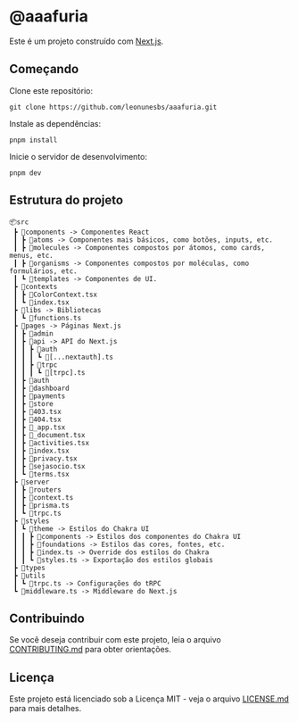 # @aaafuria

Este é um projeto construído com [Next.js](https://nextjs.org).

## Começando

Clone este repositório:

```
git clone https://github.com/leonunesbs/aaafuria.git
```

Instale as dependências:

```
pnpm install
```

Inicie o servidor de desenvolvimento:

```
pnpm dev
```

## Estrutura do projeto

```
📦src
 ┣ 📂components -> Componentes React
 ┃ ┣ 📂atoms -> Componentes mais básicos, como botões, inputs, etc.
 ┃ ┣ 📂molecules -> Componentes compostos por átomos, como cards, menus, etc.
 ┃ ┣ 📂organisms -> Componentes compostos por moléculas, como formulários, etc.
 ┃ ┗ 📂templates -> Componentes de UI.
 ┣ 📂contexts
 ┃ ┣ 📜ColorContext.tsx
 ┃ ┗ 📜index.tsx
 ┣ 📂libs -> Bibliotecas
 ┃ ┗ 📜functions.ts
 ┣ 📂pages -> Páginas Next.js
 ┃ ┣ 📂admin
 ┃ ┣ 📂api -> API do Next.js
 ┃ ┃ ┣ 📂auth
 ┃ ┃ ┃ ┗ 📜[...nextauth].ts
 ┃ ┃ ┣ 📂trpc
 ┃ ┃ ┃ ┗ 📜[trpc].ts
 ┃ ┣ 📂auth
 ┃ ┣ 📂dashboard
 ┃ ┣ 📂payments
 ┃ ┣ 📂store
 ┃ ┣ 📜403.tsx
 ┃ ┣ 📜404.tsx
 ┃ ┣ 📜_app.tsx
 ┃ ┣ 📜_document.tsx
 ┃ ┣ 📜activities.tsx
 ┃ ┣ 📜index.tsx
 ┃ ┣ 📜privacy.tsx
 ┃ ┣ 📜sejasocio.tsx
 ┃ ┗ 📜terms.tsx
 ┣ 📂server
 ┃ ┣ 📂routers 
 ┃ ┣ 📜context.ts 
 ┃ ┣ 📜prisma.ts
 ┃ ┗ 📜trpc.ts
 ┣ 📂styles
 ┃ ┗ 📂theme -> Estilos do Chakra UI
 ┃ ┃ ┣ 📂components -> Estilos dos componentes do Chakra UI
 ┃ ┃ ┣ 📂foundations -> Estilos das cores, fontes, etc.
 ┃ ┃ ┣ 📜index.ts -> Override dos estilos do Chakra
 ┃ ┃ ┗ 📜styles.ts -> Exportação dos estilos globais
 ┣ 📂types
 ┣ 📂utils
 ┃ ┗ 📜trpc.ts -> Configurações do tRPC
 ┗ 📜middleware.ts -> Middleware do Next.js
```

## Contribuindo

Se você deseja contribuir com este projeto, leia o arquivo [CONTRIBUTING.md](https://github.com/leonunesbs/aaafuria/blob/main/CONTRIBUTING.md) para obter orientações.

## Licença

Este projeto está licenciado sob a Licença MIT - veja o arquivo [LICENSE.md](https://github.com/leonunesbs/aaafuria/blob/main/LICENSE.md) para mais detalhes.

